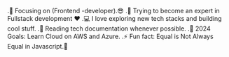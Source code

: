 .🔭 Focusing on (Frontend -developer).😎
.🌱 Trying to become an expert in Fullstack development ❤
.💻 I love exploring new tech stacks and building cool stuff.
.📰 Reading tech documentation whenever possible.
.🥅 2024 Goals: Learn Cloud on AWS and Azure.
.⚡ Fun fact: Equal is Not Always Equal in Javascript.🤣

